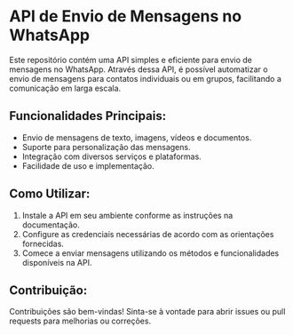 # API de Envio de Mensagens no WhatsApp

Este repositório contém uma API simples e eficiente para envio de mensagens no WhatsApp. Através dessa API, é possível automatizar o envio de mensagens para contatos individuais ou em grupos, facilitando a comunicação em larga escala.

## Funcionalidades Principais:

- Envio de mensagens de texto, imagens, vídeos e documentos.
- Suporte para personalização das mensagens.
- Integração com diversos serviços e plataformas.
- Facilidade de uso e implementação.

## Como Utilizar:

1. Instale a API em seu ambiente conforme as instruções na documentação.
2. Configure as credenciais necessárias de acordo com as orientações fornecidas.
3. Comece a enviar mensagens utilizando os métodos e funcionalidades disponíveis na API.

## Contribuição:

Contribuições são bem-vindas! Sinta-se à vontade para abrir issues ou pull requests para melhorias ou correções.
